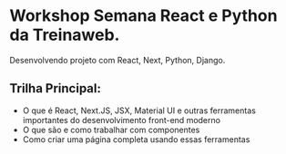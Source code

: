 # Workshop Semana React e Python da Treinaweb.
Desenvolvendo projeto com React, Next, Python, Django.

## Trilha Principal:
- O que é React, Next.JS, JSX, Material UI e outras ferramentas importantes do desenvolvimento front-end moderno
- O que são e como trabalhar com componentes
- Como criar uma página completa usando essas ferramentas

